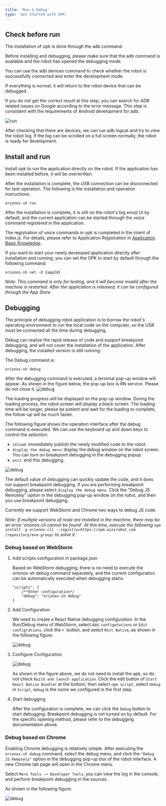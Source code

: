 ```yaml
---
title: 'Run & Debug'
type: 'Get Started with OPK'
---
```


## Check before run
The installation of opk is done through the adb command. 

Before installing and debugging, please make sure that the adb command is available and the robot has opened the debugging mode. 

You can use the adb devices command to check whether the robot is successfully connected and enter the development mode. 

If everything is normal, it will return to the robot device that can be debugged. 

If you do not get the correct result at this step, you can search for ADB related issues on Google according to the error message. This step is consistent with the requirements of Android development for adb.

![run](./assets/debug1.png)

After checking that there are devices, we can run adb logcat and try to view the robot log. If the log can be scrolled on a full screen normally, the robot is ready for development.

## Install and run
Install opk to run the application directly on the robot. If the application has been installed before, it will be overwritten. 

After the installation is complete, the USB connection can be disconnected for test operation. The following is the installation and operation instructions:

```shell
orionos-sh run
```

After the installation is complete, it is still on the robot's big emoji UI by default, and the current application can be started through the voice command registered in the application. 

The registration of voice commands in opk is completed in the intent of index.js. For details, please refer to Application Registration in [Application Basic Knowledge](). 

If you want to start your newly developed application directly after installation and running, you can set the OPK to start by default through the following command:

```
orionos-sh set -d {appId}
```

*Note: This command is only for testing, and it will become invalid after the machine is restarted. After the application is released, it can be configured through the App Store.*

## Debugging
The principle of debugging robot application is to borrow the robot's operating environment to run the local code on the computer, so the USB must be connected all the time during debugging. 

Debug can realize the rapid release of code and support breakpoint debugging, and will not cover the installation of the application. After debugging, the installed version is still running. 

The Debug command is:
```
orionos-sh debug
```

After the debugging command is executed, a terminal pop-up window will appear. As shown in the figure below, the pop-up box is RN service. Please do not close it. 
![debug](./assets/debug3.png)

The loading progress will be displayed on the pop-up window. During the loading process, the robot screen will display a black screen. The loading time will be longer, please be patient and wait for the loading to complete, the follow-up will be much faster. 

The following figure shows the operation interface after the debug command is executed. We can use the keyboard up and down keys to control the selection: 
- `reload`: immediately publish the newly modified code to the robot. 
- `display the debug menu`: display the debug window on the robot screen. You can turn on breakpoint debugging in the debugging popup.
- `exit`: end this debugging.

![debug](./assets/debug4.png)


The default value of debugging can quickly update the code, and it does not support breakpoint debugging. If you are performing breakpoint debugging, please select `display the debug menu`. Click the "Debug JS Remotely" option in the debugging pop-up window on the robot, and then you use breakpoint debugging. 

Currently we support WebStorm and Chrome two ways to debug JS code.

*Note: If multiple versions of node are installed in the machine, there may be an error 'orionos-cli cannot be found'. At this time, execute the following `npm install -g orionos-cli --registry=https://npm.ainirobot.com /repository/eve-group/` to solve it.*

### Debug based on WebStorm
1. Add scripts configuration in package.json

    Based on WebStorm debugging, there is no need to execute the orionos-sh debug command separately, and the current configuration can be automatically executed when debugging starts.

    ```
    "scripts": {
        /**Other configuration*/
        "debug": "orionos-sh debug"
    }
    ```

2. Add Configuration

    We need to create a React Native debugging configuration. In the Run/Debug menu of WebStorm, select `Add configutations` or `Edit configrations`, click the `+ `button, and select `Rect Native`, as shown in the following figure:

    ![debug](./assets/debug5.png)

3. Configure Configuration

    ![debug](./assets/debug6.png)

    As shown in the figure above, we do not need to install the apk, so do not check `Build and launch application`. Click the edit button of `Start React Native Bundler` at the bottom, then select `npm script`, select `debug` in `Script`, `debug` is the name we configured in the first step.

4. Start debugging

    After the configuration is complete, we can click the `Debug` button to start debugging. Breakpoint debugging is not turned on by default. For the specific opening method, please refer to the debugging documentation above.



### Debug based on Chrome
Enabling Chrome debugging is relatively simple. After executing the `orionos-sh debug` command, select the debug menu, and click the `"Debug JS Remotely"` option in the debugging pop-up box of the robot interface. A new Chrome tab page will open in the Chrome menu. 

Select `More Tools -> Developer Tools`, you can view the log in the console, and perform breakpoint debugging in the sources. 

As shown in the following figure:

![debug](./assets/debug7.png)
